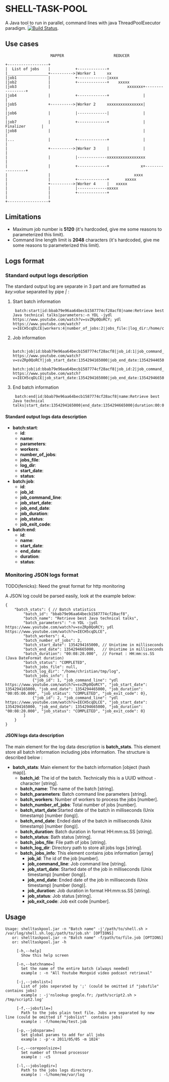 # SHELL-TASK-POOL

A Java tool to run in parallel, command lines with java ThreadPoolExecutor paradigm. [![Build Status](https://secure.travis-ci.org/fenicks/shell-task-pool.png?branch=master)](http://travis-ci.org/fenicks/shell-task-pool).

## Use cases

                        MAPPER                      REDUCER

    +------------------+
    |  List of jobs    |           +-------------+
    |__________________+---------->|Worker 1     xx
    |job1              |           +-------------|xxxx
    |job2              |           +-------------+    xxxxx
    |job3              |                                  xxxxxxx+-----------------+
    |job4              |           +-------------+               |                 |
    |job5              +---------->|Worker 2     xxxxxxxxxxxxxxxx|                 |
    |job6              |           |-------------|               |                 |
    |job7              |           +-------------+               | Finalizer       |
    |job8              |                                         |                 |
    |...               |           +-------------+               |                 |
    |                  +---------->|Worker 3     |               |                 |
    |                  |           |-------------xxxxxxxxxxxxxxxxx                 |
    |                  |           +-------------+              x+-----------------+
    |                  |                                     xxxx
    |                  |           +-------------+       xxxxx
    |                  +---------->|Worker 4     |   xxxxx
    |                  |           |-------------xxxxx
    |                  |           +-------------+
    |                  |
    +------------------+

## Limitations
* Maximum job number is **5120** (it's hardcoded, give me some reasons to parameterized this limit).
* Command line length limit is **2048** characters (it's hardcoded, give me some reasons to parameterized this limit).

## Logs format
### Standard output logs description
The standard output log are separate in 3 part and are formatted as *key:value* separated by pipe *|* :

1. Start batch information

        batch:start|id:bbab79e96aa64becb1587774cf28acf8|name:Retrieve best Java technical talks|parameters:-n YDL -jydl https://www.youtube.com/watch?v=svZRp0QoRCY; ydl https://www.youtube.com/watch?v=IECH5cqDLCE|workers:4|number_of_jobs:2|jobs_file:|log_dir:/home/christian/tmp/log|start_date:1354294165000|status:STARTED


2. Job information

        batch:job|id:bbab79e96aa64becb1587774cf28acf8|job_id:1|job_command_line:ydl https://www.youtube.com/watch?v=svZRp0QoRCY|job_start_date:1354294165000|job_end_date:1354294465000|job_duration:00:05:00.000|job_status:COMPLETED|job_exit_code:0
        batch:job|id:bbab79e96aa64becb1587774cf28acf8|job_id:2|job_command_line:ydl https://www.youtube.com/watch?v=IECH5cqDLCE|job_start_date:1354294165000|job_end_date:1354294665000|job_duration:00:08:20.000|job_status:COMPLETED|job_exit_code:0


3. End batch information

        batch:end|id:bbab79e96aa64becb1587774cf28acf8|name:Retrieve best Java technical talks|start_date:1354294165000|end_date:1354294665000|duration:00:08:20.000|status:COMPLETED

#### Standard output logs data description

* **batch:start**:
    * **id**:
    * **name**:
    * **parameters**:
    * **workers**:
    * **number_of_jobs**:
    * **jobs_file**:
    * **log_dir**:
    * **start_date**:
    * **status**:
* **batch:job**:
    * **id**:
    * **job_id**:
    * **job_command_line**:
    * **job_start_date**:
    * **job_end_date**:
    * **job_duration**:
    * **job_status**:
    * **job_exit_code**:
* **batch:end**:
    * **id**:
    * **name**:
    * **start_date**:
    * **end_date**:
    * **duration**:
    * **status**:

### Monitoring JSON logs format

TODO(fenicks): Need the great format for http monitoring

A JSON log could be parsed easily, look at the example below:

    {
        "batch_stats": { // Batch statistics
            "batch_id": "bbab79e96aa64becb1587774cf28acf8",
            "batch_name": "Retrieve best Java technical talks",
            "batch_parameters": "-n YDL -jydl https://www.youtube.com/watch?v=svZRp0QoRCY; ydl https://www.youtube.com/watch?v=IECH5cqDLCE",
            "batch_workers": 4,
            "batch_number_of_jobs": 2,
            "batch_start_date": 1354294165000, // Unixtime in milliseconds
            "batch_end_date": 1354294665000,   // Unixtime in milliseconds
            "batch_duration": "00:08:20.000",  // Format : HH:mm:ss.SS (Java DateFormat duration)
            "batch_status": "COMPLETED",
            "batch_jobs_file": null,
            "batch_log_dir": "/home/christian/tmp/log",
            "batch_jobs_info": [
                {"job_id": 1, "job_command_line": "ydl https://www.youtube.com/watch?v=svZRp0QoRCY", "job_start_date": 1354294165000, "job_end_date": 1354294465000, "job_duration": "00:05:00.000", "job_status": "COMPLETED", "job_exit_code": 0},
                {"job_id": 2, "job_command_line": "ydl https://www.youtube.com/watch?v=IECH5cqDLCE", "job_start_date": 1354294165000, "job_end_date": 1354294665000, "job_duration": "00:08:20.000", "job_status": "COMPLETED", "job_exit_code": 0}
            ]
        }
    }

#### JSON logs data description
The main element for the log data description is **batch\_stats**. This element store all batch information including jobs information.
The structure is described below :

* **batch\_stats**: Main element for the batch information [object (hash map)].
    * **batch\_id**: The id of the batch. Technically this is a UUID without `-` character [string].
    * **batch\_name**: The name of the batch [string].
    * **batch\_parameters**: Batch command line parameters [string].
    * **batch\_workers**: Number of workers to process the jobs [number].
    * **batch\_number\_of\_jobs**: Total number of jobs [number].
    * **batch\_start\_date**:Started date of the batch in milliseconds (Unix timestamp) [number (long)].
    * **batch\_end\_date**: Ended date of the batch in milliseconds (Unix timestamp) [number (long)].
    * **batch\_duration**: Batch duration in format HH:mm:ss.SS [string].
    * **batch\_status**: Bath status [string].
    * **batch\_jobs\_file**: File path of jobs [string].
    * **batch\_log\_dir**: Directory path to store all jobs logs [string].
    * **batch\_jobs\_info**: This element contains jobs information [array]
        * **job\_id**: The id of the job [number].
        * **job\_command\_line**: Job command line [string].
        * **job\_start\_date**: Started date of the job in milliseconds (Unix timestamp) [number (long)].
        * **job\_end\_date**: Ended date of the job in milliseconds (Unix timestamp) [number (long)].
        * **job\_duration**: Job duration in format HH:mm:ss.SS [string].
        * **job\_status**: Job status [string].
        * **job\_exit\_code**: Job exit code [number].

## Usage

    Usage: shelltaskpool.jar -n "Batch name" -j'/path/to/shell.sh > /var/log/shell.sh.log;/path/to/job.sh' [OPTIONS]
       or: shelltaskpool.jar -n "Batch name" -f/path/to/file.job [OPTIONS]
       or: shelltaskpool.jar -h

         [-h,--help]
       	   Show this help screen

         [-n,--batchname=]
       	   Set the name of the entire batch (always needed)
       	   example : -n "All Youtube Mongoid video podcast retrieval"

         [-j,--jobslist=]
       	   List of jobs seperated by ';' (could be omitted if "jobsfile"  contains jobs)
       	   example : -j'nslookup google.fr; /path/script2.sh > /tmp/script2.log'

         [-f,--jobsfile=]
       	   Path to the jobs plain text file. Jobs are separated by new line (could be omitted if "jobslist"  contains jobs)
       	   example : -f/home/me/test.job

         [-p,--jobsparam=]
       	   Set global params to add for all jobs
       	   example : -p'-x 2011/05/05 -m 1024'

         [-c,--corepoolsize=]
       	   Set number of thread processor
       	   example : -c5

         [-l,--jobslogdir=]
       	   Path to the jobs logs directory.
       	   example : -l/home/me/var/log
